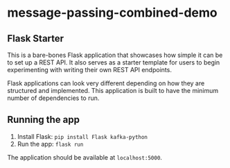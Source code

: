 # message-passing-combined-demo
## Flask Starter
This is a bare-bones Flask application that showcases how simple it can be to set up a REST API. It also serves as a starter template for users to begin experimenting with writing their own REST API endpoints.

Flask applications can look very different depending on how they are structured and implemented. This application is built to have the minimum number of dependencies to run.

## Running the app
1. Install Flask: `pip install Flask kafka-python`
2. Run the app: `flask run`

The application should be available at `localhost:5000`.